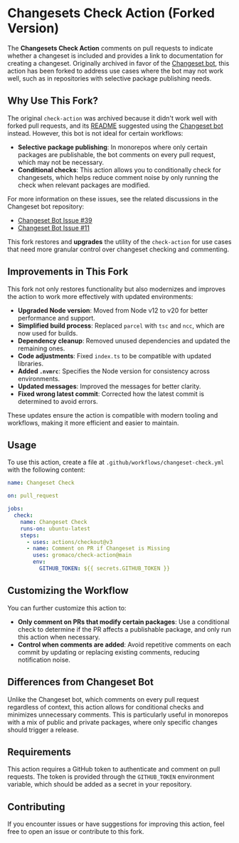 
# Changesets Check Action (Forked Version)

The **Changesets Check Action** comments on pull requests to indicate whether a changeset is included and provides a link to documentation for creating a changeset. Originally archived in favor of the [Changeset bot](https://github.com/apps/changeset-bot), this action has been forked to address use cases where the bot may not work well, such as in repositories with selective package publishing needs.

## Why Use This Fork?

The original `check-action` was archived because it didn't work well with forked pull requests, and its [README](https://github.com/changesets/check-action?tab=readme-ov-file#please-use-httpsgithubcomappschangeset-bot-instead-of-this-because-this-doesnt-work-on-forked-prs) suggested using the [Changeset bot](https://github.com/apps/changeset-bot) instead. However, this bot is not ideal for certain workflows:
- **Selective package publishing**: In monorepos where only certain packages are publishable, the bot comments on every pull request, which may not be necessary.
- **Conditional checks**: This action allows you to conditionally check for changesets, which helps reduce comment noise by only running the check when relevant packages are modified.

For more information on these issues, see the related discussions in the Changeset bot repository:
- [Changeset Bot Issue #39](https://github.com/changesets/bot/issues/39)
- [Changeset Bot Issue #11](https://github.com/changesets/bot/issues/11)

This fork restores and **upgrades** the utility of the `check-action` for use cases that need more granular control over changeset checking and commenting.

## Improvements in This Fork

This fork not only restores functionality but also modernizes and improves the action to work more effectively with updated environments:

- **Upgraded Node version**: Moved from Node v12 to v20 for better performance and support.
- **Simplified build process**: Replaced `parcel` with `tsc` and `ncc`, which are now used for builds.
- **Dependency cleanup**: Removed unused dependencies and updated the remaining ones.
- **Code adjustments**: Fixed `index.ts` to be compatible with updated libraries.
- **Added `.nvmrc`**: Specifies the Node version for consistency across environments.
- **Updated messages**: Improved the messages for better clarity.
- **Fixed wrong latest commit**: Corrected how the latest commit is determined to avoid errors.

These updates ensure the action is compatible with modern tooling and workflows, making it more efficient and easier to maintain.

## Usage

To use this action, create a file at `.github/workflows/changeset-check.yml` with the following content:

```yml
name: Changeset Check

on: pull_request

jobs:
  check:
    name: Changeset Check
    runs-on: ubuntu-latest
    steps:
      - uses: actions/checkout@v3
      - name: Comment on PR if Changeset is Missing
        uses: gromaco/check-action@main
        env:
          GITHUB_TOKEN: ${{ secrets.GITHUB_TOKEN }}
```

## Customizing the Workflow

You can further customize this action to:
- **Only comment on PRs that modify certain packages**: Use a conditional check to determine if the PR affects a publishable package, and only run this action when necessary.
- **Control when comments are added**: Avoid repetitive comments on each commit by updating or replacing existing comments, reducing notification noise.

## Differences from Changeset Bot

Unlike the Changeset bot, which comments on every pull request regardless of context, this action allows for conditional checks and minimizes unnecessary comments. This is particularly useful in monorepos with a mix of public and private packages, where only specific changes should trigger a release.

## Requirements

This action requires a GitHub token to authenticate and comment on pull requests. The token is provided through the `GITHUB_TOKEN` environment variable, which should be added as a secret in your repository.

## Contributing

If you encounter issues or have suggestions for improving this action, feel free to open an issue or contribute to this fork.
